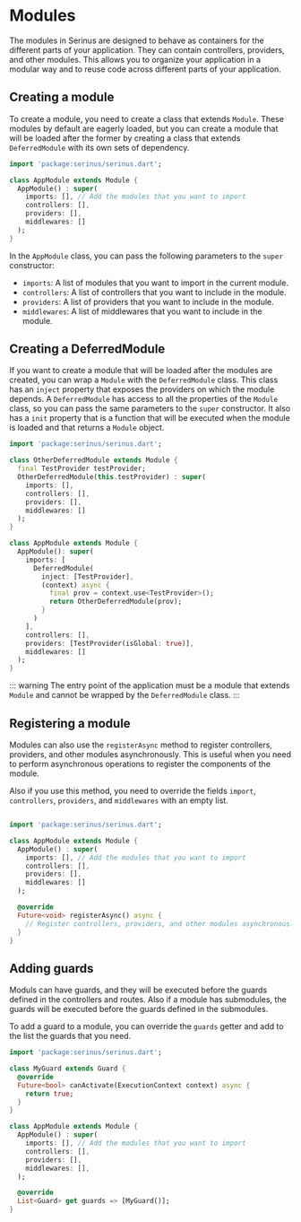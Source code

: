 # Modules

The modules in Serinus are designed to behave as containers for the different parts of your application. They can contain controllers, providers, and other modules. This allows you to organize your application in a modular way and to reuse code across different parts of your application.

## Creating a module

To create a module, you need to create a class that extends `Module`. These modules by default are eagerly loaded, but you can create a module that will be loaded after the former by creating a class that extends `DeferredModule` with its own sets of dependency.

```dart
import 'package:serinus/serinus.dart';

class AppModule extends Module {
  AppModule() : super(
    imports: [], // Add the modules that you want to import
    controllers: [],
    providers: [],
    middlewares: []
  );
}
```

In the `AppModule` class, you can pass the following parameters to the `super` constructor:

- `imports`: A list of modules that you want to import in the current module.
- `controllers`: A list of controllers that you want to include in the module.
- `providers`: A list of providers that you want to include in the module.
- `middlewares`: A list of middlewares that you want to include in the module.

## Creating a DeferredModule

If you want to create a module that will be loaded after the modules are created, you can wrap a `Module` with the `DeferredModule` class.
This class has an `inject` property that exposes the providers on which the module depends.
A `DeferredModule` has access to all the properties of the `Module` class, so you can pass the same parameters to the `super` constructor.
It also has a `init` property that is a function that will be executed when the module is loaded and that returns a `Module` object.

```dart
import 'package:serinus/serinus.dart';

class OtherDeferredModule extends Module {
  final TestProvider testProvider;
  OtherDeferredModule(this.testProvider) : super(
    imports: [],
    controllers: [],
    providers: [],
    middlewares: []
  );
}

class AppModule extends Module {
  AppModule(): super(
    imports: [
      DeferredModule(
        inject: [TestProvider],
        (context) async {
          final prov = context.use<TestProvider>();
          return OtherDeferredModule(prov);
        }
      )
    ],
    controllers: [],
    providers: [TestProvider(isGlobal: true)],
    middlewares: []
  );
}
```

::: warning
The entry point of the application must be a module that extends `Module` and cannot be wrapped by the `DeferredModule` class.
:::

## Registering a module

Modules can also use the `registerAsync` method to register controllers, providers, and other modules asynchronously. This is useful when you need to perform asynchronous operations to register the components of the module.

Also if you use this method, you need to override the fields `import`, `controllers`, `providers`, and `middlewares` with an empty list.

```dart

import 'package:serinus/serinus.dart';

class AppModule extends Module {
  AppModule() : super(
    imports: [], // Add the modules that you want to import
    controllers: [],
    providers: [],
    middlewares: []
  );

  @override
  Future<void> registerAsync() async {
    // Register controllers, providers, and other modules asynchronously
  }
}
```

## Adding guards

Moduls can have guards, and they will be executed before the guards defined in the controllers and routes.
Also if a module has submodules, the guards will be executed before the guards defined in the submodules.

To add a guard to a module, you can override the `guards` getter and add to the list the guards that you need.

```dart
import 'package:serinus/serinus.dart';

class MyGuard extends Guard {
  @override
  Future<bool> canActivate(ExecutionContext context) async {
    return true;
  }
}

class AppModule extends Module {
  AppModule() : super(
    imports: [], // Add the modules that you want to import
    controllers: [],
    providers: [],
    middlewares: [],
  );

  @override
  List<Guard> get guards => [MyGuard()];
}
```

